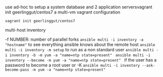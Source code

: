 use ad-hoc to setup a system  database and 2 application serversvagrant init geerlinggut/centos7
a multi-vm vagrant configuration

`vagrant init geerlinggut/centos7`

multi-host inventory 

-f NUMBER: number of parallel forks
`ansible multi -i inventory -a "hostname"`
to see everything ansible knows about the remote host 
`ansible multi -i inventory -m setup`
to run as a non standard user
`ansible multi -i inventory -b -m yum -a "name=ntp state=present" `
`ansible multi -i inventory --become -m yum -a "name=ntp state=present" `
if the user has a password to become a root user or -K
`ansible multi -i inventory --ask-become-pass -m yum -a "name=ntp state=present" `